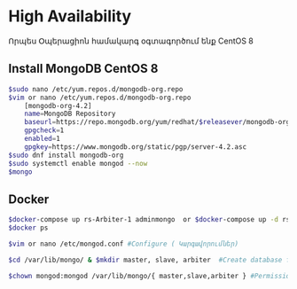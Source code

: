 # High Availability

Որպես Օպերացիոն համակարգ օգտագործում ենք CentOS 8

## Install MongoDB CentOS 8

```bash
$sudo nano /etc/yum.repos.d/mongodb-org.repo
$vim or nano /etc/yum.repos.d/mongodb-org.repo
    [mongodb-org-4.2]
    name=MongoDB Repository
    baseurl=https://repo.mongodb.org/yum/redhat/$releasever/mongodb-org/4.2/x86_64/
    gpgcheck=1
    enabled=1
    gpgkey=https://www.mongodb.org/static/pgp/server-4.2.asc
$sudo dnf install mongodb-org
$sudo systemctl enable mongod --now
$mongo


```

## Docker

```sh
$docker-compose up rs-Arbiter-1 adminmongo  or $docker-compose up -d rs-Arbiter-1 adminmongo
$docker ps
```

```sh
$vim or nano /etc/mongod.conf #Configure ( Կարգավորումներ)

$cd /var/lib/mongo/ & $mkdir master, slave, arbiter  #Create database folder ( Ստեզծել տվյալների բազայի գտնվելու վայրը )

$chown mongod:mongod /var/lib/mongo/{ master,slave,arbiter } #Permissions ( Իրավունքներ )

```
